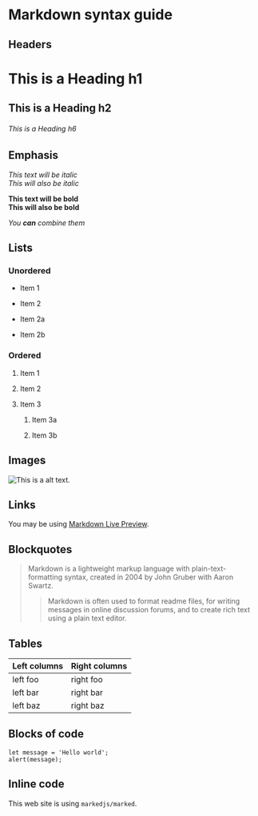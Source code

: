 # Markdown syntax guide

## Headers

# This is a Heading h1

## This is a Heading h2

###### This is a Heading h6

## Emphasis

*This text will be italic*\
*This will also be italic*

**This text will be bold**\
**This will also be bold**

*You **can** combine them*

## Lists

### Unordered

* Item 1

* Item 2

* Item 2a

* Item 2b

### Ordered

1. Item 1

2. Item 2

3. Item 3

   1. Item 3a

   2. Item 3b

## Images

![This is a alt text.](/image/sample.png "This is a sample image.")

## Links

You may be using [Markdown Live Preview](https://markdownlivepreview.com/).

## Blockquotes

> Markdown is a lightweight markup language with plain-text-formatting syntax, created in 2004 by John Gruber with Aaron Swartz.
>
> > Markdown is often used to format readme files, for writing messages in online discussion forums, and to create rich text using a plain text editor.

## Tables

| Left columns | Right columns |
|----|----|
| left foo | right foo |
| left bar | right bar |
| left baz | right baz |

## Blocks of code

```
let message = 'Hello world';
alert(message);
```

## Inline code

This web site is using `markedjs/marked`.